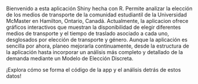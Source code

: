 Bienvenido a esta aplicación Shiny hecha con R. Permite analizar la elección de los medios de transporte de la comunidad estudiantil de la Universidad McMaster en Hamilton, Ontario, Canadá.
Actualmente, la aplicacion ofrece gráficos interactivos que muestran la disponibilidad de elegir diferentes medios de transporte y el tiempo de traslado asociado a cada uno, desglosados por elección de transporte y género. Aunque la aplicación es sencilla por ahora, planeo mejorarla continuamente, desde la estructura de la aplicación hasta incorporar un análisis más completo y detallado de la demanda mediante un Modelo de Elección Discreta.

¡Explora cómo se forma el código de la app y el análisis detrás de estos datos!
